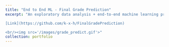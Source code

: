 ```yaml
---
title: "End to End ML - Final Grade Prediction"
excerpt: "An exploratory data analysis + end-to-end machine learning project that aims to find a model to accurate predict a student's final grade. Written in Python with a heavy use of Pandas, NumPy, Seaborn, and SciKit-Learn.

[Link](https://github.com/k-x-h/FinalGradePrediction)

<br/><img src='/images/grade_predict.gif'>"
collection: portfolio
---
```




